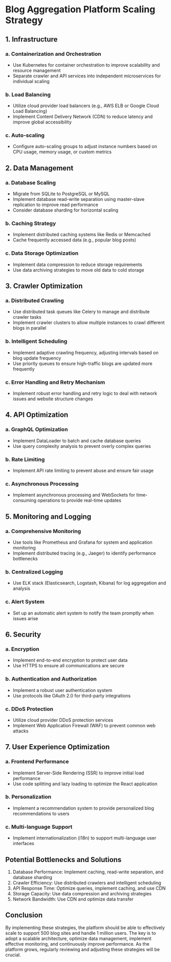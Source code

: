 # Blog Aggregation Platform Scaling Strategy

## 1. Infrastructure

### a. Containerization and Orchestration

- Use Kubernetes for container orchestration to improve scalability and resource management
- Separate crawler and API services into independent microservices for individual scaling

### b. Load Balancing

- Utilize cloud provider load balancers (e.g., AWS ELB or Google Cloud Load Balancing)
- Implement Content Delivery Network (CDN) to reduce latency and improve global accessibility

### c. Auto-scaling

- Configure auto-scaling groups to adjust instance numbers based on CPU usage, memory usage, or custom metrics

## 2. Data Management

### a. Database Scaling

- Migrate from SQLite to PostgreSQL or MySQL
- Implement database read-write separation using master-slave replication to improve read performance
- Consider database sharding for horizontal scaling

### b. Caching Strategy

- Implement distributed caching systems like Redis or Memcached
- Cache frequently accessed data (e.g., popular blog posts)

### c. Data Storage Optimization

- Implement data compression to reduce storage requirements
- Use data archiving strategies to move old data to cold storage

## 3. Crawler Optimization

### a. Distributed Crawling

- Use distributed task queues like Celery to manage and distribute crawler tasks
- Implement crawler clusters to allow multiple instances to crawl different blogs in parallel

### b. Intelligent Scheduling

- Implement adaptive crawling frequency, adjusting intervals based on blog update frequency
- Use priority queues to ensure high-traffic blogs are updated more frequently

### c. Error Handling and Retry Mechanism

- Implement robust error handling and retry logic to deal with network issues and website structure changes

## 4. API Optimization

### a. GraphQL Optimization

- Implement DataLoader to batch and cache database queries
- Use query complexity analysis to prevent overly complex queries

### b. Rate Limiting

- Implement API rate limiting to prevent abuse and ensure fair usage

### c. Asynchronous Processing

- Implement asynchronous processing and WebSockets for time-consuming operations to provide real-time updates

## 5. Monitoring and Logging

### a. Comprehensive Monitoring

- Use tools like Prometheus and Grafana for system and application monitoring
- Implement distributed tracing (e.g., Jaeger) to identify performance bottlenecks

### b. Centralized Logging

- Use ELK stack (Elasticsearch, Logstash, Kibana) for log aggregation and analysis

### c. Alert System

- Set up an automatic alert system to notify the team promptly when issues arise

## 6. Security

### a. Encryption

- Implement end-to-end encryption to protect user data
- Use HTTPS to ensure all communications are secure

### b. Authentication and Authorization

- Implement a robust user authentication system
- Use protocols like OAuth 2.0 for third-party integrations

### c. DDoS Protection

- Utilize cloud provider DDoS protection services
- Implement Web Application Firewall (WAF) to prevent common web attacks

## 7. User Experience Optimization

### a. Frontend Performance

- Implement Server-Side Rendering (SSR) to improve initial load performance
- Use code splitting and lazy loading to optimize the React application

### b. Personalization

- Implement a recommendation system to provide personalized blog recommendations to users

### c. Multi-language Support

- Implement internationalization (i18n) to support multi-language user interfaces

## Potential Bottlenecks and Solutions

1. Database Performance: Implement caching, read-write separation, and database sharding
2. Crawler Efficiency: Use distributed crawlers and intelligent scheduling
3. API Response Time: Optimize queries, implement caching, and use CDN
4. Storage Capacity: Use data compression and archiving strategies
5. Network Bandwidth: Use CDN and optimize data transfer

## Conclusion

By implementing these strategies, the platform should be able to effectively scale to support 500 blog sites and handle 1 million users. The key is to adopt a scalable architecture, optimize data management, implement effective monitoring, and continuously improve performance. As the platform grows, regularly reviewing and adjusting these strategies will be crucial.
